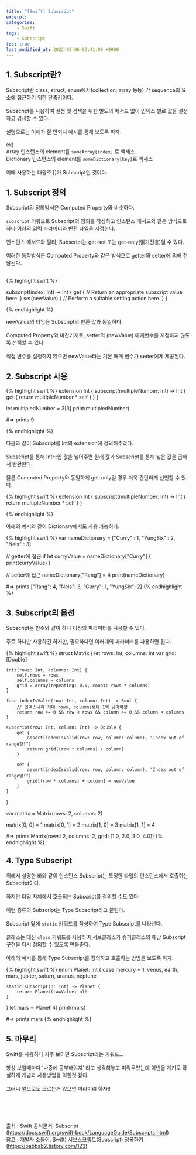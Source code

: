 ```yaml
---
title: "[Swift] Subscript"
excerpt:
categories:
    - Swift
tags:
    - Subscript
toc: true
last_modified_at: 2022-05-06-03:41:00 +0900
---
```

## 1. Subscript란?
Subscript란 class, struct, enum에서(collection, array 등등) 각 sequence의 요소에 접근하기 위한 단축키이다.<br/>
<br/>
Subscript를 사용하여 설정 및 검색을 위한 별도의 메서드 없이 인덱스 별로 값을 설정하고 검색할 수 있다.<br/>
<br/>
설명으로는 이해가 잘 안되니 예시를 통해 보도록 하자.<br/>
<br/>
ex)<br/>
Array 인스턴스의 element를 `someArray[index]` 로 액세스<br/>
Dictionary 인스턴스의 element를 `someDictionary[key]`로 액세스<br/>
<br/>
이때 사용하는 대괄호 []가 Subscript인 것이다.


## 1. Subscript 정의
Subscript의 정의방식은 Computed Property와 비슷하다.<br/>
<br/>
`subscript` 키워드로 Subscript의 정의를 작성하고 인스턴스 메서드와 같은 방식으로 하나 이상의 입력 파라미터와 반환 타입을 지정한다.<br/>
<br/>
인스턴스 메서드와 달리, Subscript는 get-set 또는 get-only(읽기전용)일 수 있다.<br/>
<br/>
이러한 동작방식은 Computed Property와 같은 방식으로 getter와 setter에 의해 전달된다.<br/>
<br/>

{% highlight swift %}

subscript(index: Int) -> Int {
	get {
	// Return an appropriate subscript value here.
	}
	set(newValue) {
	// Perform a suitable setting action here.
	}
}

{% endhighlight %}

newValue의 타입은 Subscript의 반환 값과 동일하다.<br/>
<br/>
Computed Property와 마찬가지로, setter의 (newValue) 매개변수를 지정하지 않도록 선택할 수 있다.<br/>
<br/>
직접 변수를 설정하지 않으면 newValue라는 기본 매개 변수가 setter에게 제공된다.

## 2. Subscript 사용

{% highlight swift %}
extension Int {
    subscript(multipleNumber: Int) -> Int {
        get {
            return multipleNumber * self
        }
    }
}

let multipledNumber = 3[3]
print(multipledNumber)

#=> prints 9

{% endhighlight %}

다음과 같이 Subscript를 Int의 extension에 정의해주었다.<br/>
<br/>
Subscript를 통해 Int타입 값을 넣어주면 원래 값과 Subscript를 통해 넣은 값을 곱해서 반환한다.<br/>
<br/>
물론 Computed Property와 동일하게 get-only일 경우 더욱 간단하게 선언할 수 있다.

{% highlight swift %}
extension Int {
    subscript(multipleNumber: Int) -> Int {
        return multipleNumber * self
    }
}

{% endhighlight %}

아래의 예시와 같이 Dictionary에서도 사용 가능하다.

{% highlight swift %}
var nameDictionary = ["Curry" : 1, "YungSix" : 2, "Neis" : 3]

// getter에 접근
if let curryValue = nameDictionary["Curry"] {
    print(curryValue)
}

// setter에 접근
nameDictionary["Rang"] = 4
print(nameDictionary)

#=> prints ["Rang": 4, "Neis": 3, "Curry": 1, "YungSix": 2]
{% endhighlight %}


## 3. Subscript의 옵션
Subscript는 함수와 같이 하나 이상의 파라미터를 사용할 수 있다.<br/>
<br/>
주로 하나만 사용하긴 하지만, 필요하다면 여러개의 파라미터를 사용하면 된다.

{% highlight swift %}
struct Matrix {
    let rows: Int, columns: Int
    var grid: [Double]

    init(rows: Int, columns: Int) {
        self.rows = rows
        self.columns = columns
        grid = Array(repeating: 0.0, count: rows * columns)
    }

    func indexIsValid(row: Int, column: Int) -> Bool {
        // 인덱스니까 최대 rows, columns보다 1씩 낮아야함
        return row >= 0 && row < rows && column >= 0 && column < columns
    }

    subscript(row: Int, column: Int) -> Double {
        get {
            assert(indexIsValid(row: row, column: column), "Index out of range임!")
            return grid[(row * columns) + column]
        }

        set {
            assert(indexIsValid(row: row, column: column), "Index out of range임!")
            grid[(row * columns) + column] = newValue
        }
    }
}

var matrix = Matrix(rows: 2, columns: 2)

matrix[0, 0] = 1
matrix[0, 1] = 2
matrix[1, 0] = 3
matrix[1, 1] = 4

#=> prints Matrix(rows: 2, columns: 2, grid: [1.0, 2.0, 3.0, 4.0])
{% endhighlight %}

## 4. Type Subscript
위에서 설명한 바와 같이 인스턴스 Subscript는 특정한 타입의 인스턴스에서 호출하는 Subscript이다.<br/>
<br/>
하지만 타입 자체에서 호출되는 Subscript를 정의할 수도 있다.<br/>
<br/>
이런 종류의 Subscript는 Type Subscript라고 불린다.<br/>
<br/>
Subscript 앞에 `static` 키워드를 작성하여 Type Subscript를 나타낸다.<br/>
<br/>
클래스는 대신 `class` 키워드를 사용하여 서브클래스가 슈퍼클래스의 해당 Subscript 구현을 다시 정의할 수 있도록 만들준다.<br/>
<br/>
아래의 예시를 통해 Type Subscript를 정의하고 호출하는 방법을 보도록 하자.

{% highlight swift %}
enum Planet: Int {
	case mercury = 1, venus, earth, mars, jupiter, saturn, uranus, neptune

	static subscript(n: Int) -> Planet {
		return Planet(rawValue: n)!
	}
}
let mars = Planet[4]
print(mars)

#=> prints mars
{% endhighlight %}

## 5. 마무리
Swift를 사용하다 자주 보이던 Subscript라는 키워드...<br/>
<br/>
항상 보일때마다 '나중에 공부해야지' 라고 생각해놓고 미뤄두었는데 이번을 계기로 확실하게 개념과 사용방법을 익힌것 같다.<br/>
<br/>
그러니 앞으로도 모르는거 있으면 미리미리 하자!!

<br/><br/><br/><br/>
출처 : Swift 공식문서, Subscript<br/>
(<https://docs.swift.org/swift-book/LanguageGuide/Subscripts.html>)<br/>
참고 : 개발자 소들이, Swift) 서브스크립트(Subscript) 정복하기<br/>
(<https://babbab2.tistory.com/123>)
